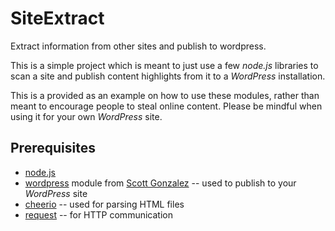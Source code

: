 SiteExtract
===========

Extract information from other sites and publish to wordpress.

This is a simple project which is meant to just use a few *node.js* libraries to scan a site and publish content highlights from it to a *WordPress* installation.

This is a provided as an example on how to use these modules, rather than meant to encourage people to steal online content. Please be mindful when using it for your own *WordPress* site.

Prerequisites
-------------

* [node.js](http://nodejs.org)
* [wordpress](https://github.com/scottgonzalez/node-wordpress) module from [Scott Gonzalez](https://github.com/scottgonzalez) -- used to publish to your *WordPress* site
* [cheerio](https://github.com/cheeriojs/cheerio) -- used for parsing HTML files
* [request](https://www.npmjs.com/package/request) -- for HTTP communication
